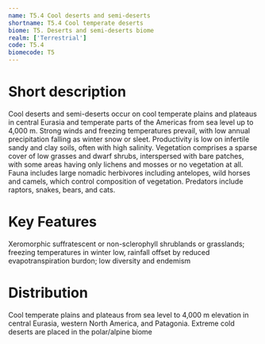 ```yaml
---
name: T5.4 Cool deserts and semi-deserts
shortname: T5.4 Cool temperate deserts
biome: T5. Deserts and semi-deserts biome
realm: ['Terrestrial']
code: T5.4
biomecode: T5
---
```

# Short description

Cool deserts and semi-deserts occur on cool temperate plains and plateaus in central Eurasia and temperate parts of the Americas from sea level up to 4,000 m. Strong winds and freezing temperatures prevail, with low annual precipitation falling as winter snow or sleet. Productivity is low on infertile sandy and clay soils, often with high salinity. Vegetation comprises a sparse cover of low grasses and dwarf shrubs, interspersed with bare patches, with some areas having only lichens and mosses or no vegetation at all. Fauna includes large nomadic herbivores including antelopes, wild horses and camels, which control composition of vegetation. Predators include raptors, snakes, bears, and cats.

# Key Features

Xeromorphic suffratescent or non-sclerophyll shrublands or grasslands; freezing temperatures in winter low, rainfall offset by reduced evapotranspiration burdon; low diversity and endemism

# Distribution

Cool temperate plains and plateaus from sea level to 4,000 m elevation in central Eurasia, western North America, and Patagonia. Extreme cold deserts are placed in the polar/alpine biome
